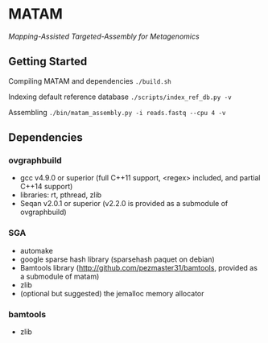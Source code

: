 # MATAM

*Mapping-Assisted Targeted-Assembly for Metagenomics* 

## Getting Started

Compiling MATAM and dependencies
`./build.sh`

Indexing default reference database
`./scripts/index_ref_db.py -v`

Assembling
`./bin/matam_assembly.py -i reads.fastq --cpu 4 -v`

## Dependencies

### ovgraphbuild

* gcc v4.9.0 or superior (full C++11 support, \<regex\> included, and partial C++14 support)
* libraries: rt, pthread, zlib
* Seqan v2.0.1 or superior (v2.2.0 is provided as a submodule of ovgraphbuild)

### SGA

* automake
* google sparse hash library (sparsehash paquet on debian)
* Bamtools library (http://github.com/pezmaster31/bamtools, provided as a submodule of matam)
* zlib
* (optional but suggested) the jemalloc memory allocator

### bamtools

* zlib
